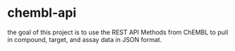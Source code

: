 # chembl-api

the goal of this project is to use the REST API Methods from ChEMBL to pull in compound, target, and assay data in JSON format.
